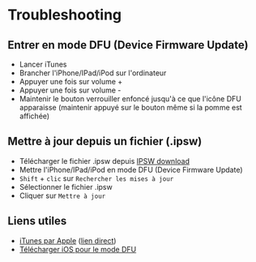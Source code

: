 # Troubleshooting

## Entrer en mode DFU (Device Firmware Update)

- Lancer iTunes
- Brancher l'iPhone/IPad/iPod sur l'ordinateur
- Appuyer une fois sur volume +
- Appuyer une fois sur volume -
- Maintenir le bouton verrouiller enfoncé jusqu'à ce que l'icône DFU apparaisse (maintenir appuyé sur le bouton même si
  la pomme est affichée)

## Mettre à jour depuis un fichier (.ipsw)

- Télécharger le fichier .ipsw depuis [IPSW download][ipsw.me]
- Mettre l'iPhone/IPad/iPod en mode DFU (Device Firmware Update)
- `Shift` + `clic` sur `Rechercher les mises à jour`
- Sélectionner le fichier .ipsw
- Cliquer sur `Mettre à jour`

## Liens utiles

- [iTunes par Apple][itunes] ([lien direct][itunes direct])
- [Télécharger iOS pour le mode DFU][ipsw.me]

<!-- Sources -->

[ipsw.me]: https://ipsw.me/

[itunes]: https://www.apple.com/fr/itunes/
<!-- Second lien : Support apple
[itunes]: https://support.apple.com/fr-fr/HT210384]
-->

[itunes direct]: https://secure-appldnld.apple.com/itunes12/001-97787-20210421-F0E5A3C2-A2C9-11EB-A40B-A128318AD179/iTunes64Setup.exe
